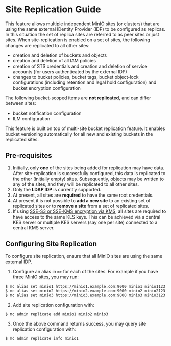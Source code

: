 # Site Replication Guide #

This feature allows multiple independent MinIO sites (or clusters) that are using the same external IDentity Provider (IDP) to be configured as replicas. In this situation the set of replica sites are referred to as peer sites or just sites. When site-replication is enabled on a set of sites, the following changes are replicated to all other sites:

- creation and deletion of buckets and objects
- creation and deletion of all IAM policies
- creation of STS credentials and creation and deletion of service accounts (for users authenticated by the external IDP)
- changes to bucket policies, bucket tags, bucket object-lock configurations (including retention and legal hold configuration) and bucket encryption configuration

The following bucket-scoped items are **not replicated**, and can differ between sites:

- bucket notification configuration
- ILM configuration

This feature is built on top of multi-site bucket replication feature. It enables bucket versioning automatically for all new and existing buckets in the replicated sites.

## Pre-requisites

1. Initially, only **one** of the sites being added for replication may have data. After site-replication is successfully configured, this data is replicated to the other (initially empty) sites. Subsequently, objects may be written to any of the sites, and they will be replicated to all other sites.
2. Only the **LDAP IDP** is currently supported.
3. At present, all sites are **required** to have the same root credentials.
4. At present it is not possible to **add a new site** to an existing set of replicated sites or to **remove a site** from a set of replicated sites.
5. If using [SSE-S3 or SSE-KMS encryption via KMS](https://docs.min.io/docs/minio-kms-quickstart-guide.html "MinIO KMS Guide"), all sites are required to have access to the same KES keys. This can be achieved via a central KES server or multiple KES servers (say one per site) connected to a central KMS server.

## Configuring Site Replication ##

To configure site replication, ensure that all MinIO sites are using the same external IDP. 

1. Configure an alias in `mc` for each of the sites. For example if you have three MinIO sites, you may run:

```shell
$ mc alias set minio1 https://minio1.example.com:9000 minio1 minio1123
$ mc alias set minio2 https://minio2.example.com:9000 minio2 minio2123
$ mc alias set minio3 https://minio3.example.com:9000 minio3 minio3123
```

2. Add site replication configuration with:

```shell
$ mc admin replicate add minio1 minio2 minio3
```

3. Once the above command returns success, you may query site replication configuration with:

```shell
$ mc admin replicate info minio1
```
